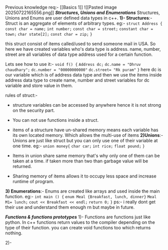Previous knowledge req:- [[Basics 1]]
![[Pasted image 20250722165556.png]]
***Structures, Unions and Enumerations***
Structures, Unions and Enums are user defined data types in c++.
**1)- Structures**:- Struct is an aggregate of elements of arbitrary types. 
eg:- 
`struct Address {`
	`const char = name;`
	`int number;`
	`const char = street;`
	`constant char = town;`
	`char state[2];`
	`const char = zip;`
`}`

this struct consist of items called/used to send someone mail in USA. So here we have created variables who's data type is address. name, number, street are all variables of data type address used for a certain function. 

Lets see how to use it:-
`void f() {`
	`Address dc;`
	`dc.name = "Dhruv chaudhary";`
	`dc.number = "00000000000"`
	`dc.street= "Rk puram"`
`}` 
here dc is our variable which is of address data type and then we use the items inside address data type to create name, number and street variables for dc variable and store value in them.

rules of struct:-
- structure variables can be accessed by anywhere hence it is not strong             on the security part. 
- You can not use functions inside a struct.
- items of a structure have un-shared memory means each variable has its own located memory. Which allows the multi-use of items
**2)Unions**:- Unions are just like struct but you can only use one of their variable at one time. 
eg:- `union money{`
		`char car;`
		`int rice;`
		`float pound;`
`}`

- Items in union share same memory that's why only one of them can be taken at a time. if taken more than two than garbage value will be returned. 
- Sharing memory of items allows it to occupy less space and increase runtime of program.

**3) Enumerations**:-  Enums are created like arrays and used inside the main function. 
eg:- 
`int main () {`
	`enum Meal {Breakfast, lunch, dinner}`
	`Meal M1= lunch;`
	`cout << Breakfast << endl;`
	`return 0;`
`}`
ps:- i really dont get their use and understand them enough rn but maybe in future. 

***Functions & functions prototypes*** 
1)- Functions are functions just like python. In c++ functions return values to the compiler depending on the type of their function. you can create void functions too which returns nothing. 

2)- 